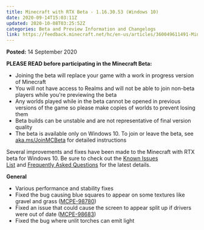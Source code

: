 ```yaml
---
title: Minecraft with RTX Beta - 1.16.30.53 (Windows 10)
date: 2020-09-14T15:03:11Z
updated: 2020-10-08T03:25:52Z
categories: Beta and Preview Information and Changelogs
link: https://feedback.minecraft.net/hc/en-us/articles/360049611491-Minecraft-with-RTX-Beta-1-16-30-53-Windows-10-
---
```


**Posted:** 14 September 2020

**PLEASE READ before participating in the Minecraft Beta:**

- Joining the beta will replace your game with a work in progress version of Minecraft
- You will not have access to Realms and will not be able to join non-beta players while you're previewing the beta
- Any worlds played while in the beta cannot be opened in previous versions of the game so please make copies of worlds to prevent losing them
- Beta builds can be unstable and are not representative of final version quality
- The beta is available only on Windows 10. To join or leave the beta, see [aka.ms/JoinMCBeta](https://aka.ms/JoinMCBeta) for detailed instructions

Several improvements and fixes have been made to the Minecraft with RTX beta for Windows 10. Be sure to check out the [Known Issues List](https://help.minecraft.net/hc/en-us/articles/360042255511-Minecraft-with-RTX-Beta-Known-Issues-List) and [Frequently Asked Questions](https://help.minecraft.net/hc/en-us/articles/360041035092-Minecraft-NVIDIA-RTX-FAQ) for the latest details.

**General** 

- Various performance and stability fixes 
- Fixed the bug causing blue squares to appear on some textures like gravel and grass ([MCPE-98780](https://bugs.mojang.com/browse/MCPE-98780)) 
- Fixed an issue that could cause the screen to appear split up if drivers were out of date ([MCPE-98683](https://bugs.mojang.com/browse/MCPE-98683)) 
- Fixed the bug where unlit torches can emit light
